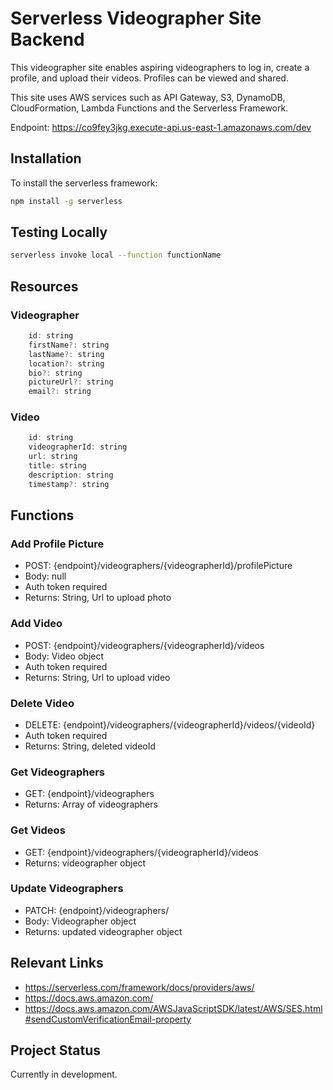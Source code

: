 # Serverless Videographer Site Backend

This videographer site enables aspiring videographers to log in, create a profile, and upload their videos. Profiles can be viewed and shared. 

This site uses AWS services such as API Gateway, S3, DynamoDB, CloudFormation, Lambda Functions and the Serverless Framework.

Endpoint: https://co9fey3jkg.execute-api.us-east-1.amazonaws.com/dev

## Installation

To install the serverless framework: 

```bash
npm install -g serverless
```

## Testing Locally

```bash
serverless invoke local --function functionName
```

## Resources
### Videographer

```javascript
    id: string
    firstName?: string
    lastName?: string
    location?: string
    bio?: string
    pictureUrl?: string
    email?: string
```
### Video
```javascript
    id: string
    videographerId: string
    url: string
    title: string
    description: string
    timestamp?: string

```
## Functions

### Add Profile Picture
- POST: {endpoint}/videographers/{videographerId}/profilePicture
- Body: null
- Auth token required
- Returns: String, Url to upload photo

### Add Video
- POST: {endpoint}/videographers/{videographerId}/videos
- Body: Video object
- Auth token required
- Returns: String, Url to upload video

### Delete Video
- DELETE: {endpoint}/videographers/{videographerId}/videos/{videoId}
- Auth token required
- Returns: String, deleted videoId

### Get Videographers
- GET: {endpoint}/videographers
- Returns: Array of videographers

### Get Videos
- GET: {endpoint}/videographers/{videographerId}/videos
- Returns: videographer object

### Update Videographers
- PATCH: {endpoint}/videographers/
- Body: Videographer object
- Returns: updated videographer object

## Relevant Links
- https://serverless.com/framework/docs/providers/aws/
- https://docs.aws.amazon.com/
- https://docs.aws.amazon.com/AWSJavaScriptSDK/latest/AWS/SES.html#sendCustomVerificationEmail-property

## Project Status
Currently in development. 
